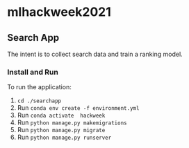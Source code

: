# mlhackweek2021

## Search App
The intent is to collect search data and train a ranking model.

### Install and Run
To run the application:
1. `cd ./searchapp`
2. Run `conda env create -f environment.yml`
3. Run `conda activate  hackweek`
4. Run `python manage.py makemigrations`
5. Run `python manage.py migrate`
6. Run `python manage.py runserver`
